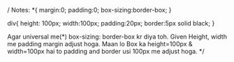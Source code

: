 / Notes:
*{
  margin:0;
  padding:0;
  box-sizing:border-box;
}

div{
    height: 100px;
    width:100px;
    padding:20px;
    border:5px solid black;
}

Agar universal me(*) box-sizing: border-box kr diya toh.
Given Height, width me padding margin adjust hoga. Maan lo Box ka height=100px & width=100px hai to padding and border usi 100px me adjust hoga.
*/